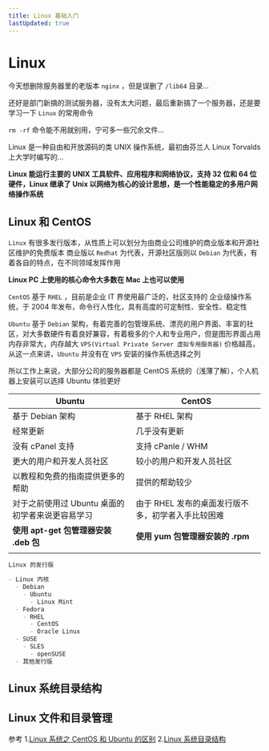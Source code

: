 ```yaml
---
title: Linux 基础入门
lastUpdated: true
---
```


# Linux

今天想删除服务器里的老版本 `nginx` ，但是误删了 `/lib64` 目录...

还好是部门新搞的测试服务器，没有太大问题，最后重新搞了一个服务器，还是要学习一下 `Linux` 的常用命令

`rm -rf` 命令能不用就别用，宁可多一些冗余文件...

Linux 是一种自由和开放源码的类 UNIX 操作系统，最初由芬兰人 Linux Torvalds 上大学时编写的...

**Linux 能运行主要的 UNIX 工具软件、应用程序和网络协议，支持 32 位和 64 位硬件，Linux 继承了 Unix 以网络为核心的设计思想，是一个性能稳定的多用户网络操作系统**

## Linux 和 CentOS

`Linux` 有很多发行版本，从性质上可以划分为由商业公司维护的商业版本和开源社区维护的免费版本
商业版以 `Redhat` 为代表，开源社区版则以 `Debian` 为代表，有着各自的特点，在不同领域发挥作用

**Linux PC 上使用的核心命令大多数在 Mac 上也可以使用**

`CentOS` 基于 `RHEL` ，目前是企业 IT 界使用最广泛的，社区支持的 企业级操作系统，于 2004 年发布，命令行人性化，具有高度的可定制性、安全性、稳定性

`Ubuntu` 基于 `Debian` 架构，有着完善的包管理系统、漂亮的用户界面、丰富的社区，对大多数硬件有着良好兼容，有着极多的个人和专业用户，但是图形界面占用内存非常大，内存越大 `VPS(Virtual Private Server 虚拟专用服务器)` 价格越高，从这一点来讲，`Ubuntu` 并没有在 `VPS` 安装的操作系统选择之列

所以工作上来说，大部分公司的服务器都是 CentOS 系统的（浅薄了解），个人机器上安装可以选择 Ubuntu 体验更好

| Ubuntu                                           | CentOS                                             |
| ------------------------------------------------ | -------------------------------------------------- |
| 基于 Debian 架构                                 | 基于 RHEL 架构                                     |
| 经常更新                                         | 几乎没有更新                                       |
| 没有 cPanel 支持                                 | 支持 cPanle / WHM                                  |
| 更大的用户和开发人员社区                         | 较小的用户和开发人员社区                           |
| 以教程和免费的指南提供更多的帮助                 | 提供的帮助较少                                     |
| 对于之前使用过 Ubuntu 桌面的初学者来说更容易学习 | 由于 RHEL 发布的桌面发行版不多，初学者入手比较困难 |
| **使用 apt-get 包管理器安装 .deb 包**            | **使用 yum 包管理器安装的 .rpm**                   |
|                                                  |                                                    |

```md
Linux 的发行版

- Linux 内核
  - Debian
    - Ubuntu
      - Linux Mint
  - Fedora
    - RHEL
      - CentOS
      - Oracle Linux
  - SUSE
    - SLES
      - openSUSE
  - 其他发行版
```

## Linux 系统目录结构

## Linux 文件和目录管理

参考 1.[Linux 系统之 CentOS 和 Ubuntu 的区别](https://blog.csdn.net/hello_1995/article/details/126582596) 2.[Linux 系统目录结构](https://www.runoob.com/linux/linux-system-contents.html)
